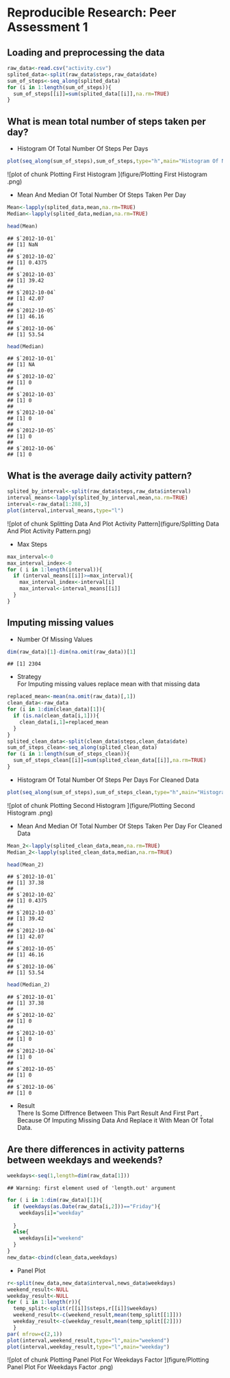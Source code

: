 # Reproducible Research: Peer Assessment 1


## Loading and preprocessing the data

```r
raw_data<-read.csv("activity.csv")
splited_data<-split(raw_data$steps,raw_data$date)
sum_of_steps<-seq_along(splited_data)
for (i in 1:length(sum_of_steps)){
  sum_of_steps[[i]]=sum(splited_data[[i]],na.rm=TRUE)
}
```


## What is mean total number of steps taken per day?
* Histogram Of Total Number Of Steps Per Days

```r
plot(seq_along(sum_of_steps),sum_of_steps,type="h",main="Histogram Of Number Of Steps Taken Per Day")
```

![plot of chunk Plotting First Histogram ](figure/Plotting First Histogram .png) 
* Mean And Median Of Total Number Of Steps Taken Per Day

```r
Mean<-lapply(splited_data,mean,na.rm=TRUE)
Median<-lapply(splited_data,median,na.rm=TRUE)
```

```r
head(Mean)
```

```
## $`2012-10-01`
## [1] NaN
## 
## $`2012-10-02`
## [1] 0.4375
## 
## $`2012-10-03`
## [1] 39.42
## 
## $`2012-10-04`
## [1] 42.07
## 
## $`2012-10-05`
## [1] 46.16
## 
## $`2012-10-06`
## [1] 53.54
```

```r
head(Median)
```

```
## $`2012-10-01`
## [1] NA
## 
## $`2012-10-02`
## [1] 0
## 
## $`2012-10-03`
## [1] 0
## 
## $`2012-10-04`
## [1] 0
## 
## $`2012-10-05`
## [1] 0
## 
## $`2012-10-06`
## [1] 0
```




## What is the average daily activity pattern?

```r
splited_by_interval<-split(raw_data$steps,raw_data$interval)
interval_means<-lapply(splited_by_interval,mean,na.rm=TRUE)
interval<-raw_data[1:288,3]
plot(interval,interval_means,type="l")
```

![plot of chunk Splitting Data And Plot Activity Pattern](figure/Splitting Data And Plot Activity Pattern.png) 
* Max Steps

```r
max_interval<-0
max_interval_index<-0
for ( i in 1:length(interval)){
  if (interval_means[[i]]>=max_interval){
    max_interval_index<-interval[i]
    max_interval<-interval_means[[i]]
  }
}
```


## Imputing missing values
* Number Of Missing Values

```r
dim(raw_data)[1]-dim(na.omit(raw_data))[1]
```

```
## [1] 2304
```
* Strategy     
For Imputing missing values replace mean with that missing data       

```r
replaced_mean<-mean(na.omit(raw_data)[,1])
clean_data<-raw_data
for (i in 1:dim(clean_data)[1]){
  if (is.na(clean_data[i,1])){
    clean_data[i,1]=replaced_mean
  }
}
splited_clean_data<-split(clean_data$steps,clean_data$date)
sum_of_steps_clean<-seq_along(splited_clean_data)
for (i in 1:length(sum_of_steps_clean)){
  sum_of_steps_clean[[i]]=sum(splited_clean_data[[i]],na.rm=TRUE)
}
```
* Histogram Of Total Number Of Steps Per Days For Cleaned Data

```r
plot(seq_along(sum_of_steps),sum_of_steps_clean,type="h",main="Histogram Of Total Number Of Steps Per Days For Cleaned Data")
```

![plot of chunk Plotting Second Histogram ](figure/Plotting Second Histogram .png) 
* Mean And Median Of Total Number Of Steps Taken Per Day For Cleaned Data

```r
Mean_2<-lapply(splited_clean_data,mean,na.rm=TRUE)
Median_2<-lapply(splited_clean_data,median,na.rm=TRUE)
```

```r
head(Mean_2)
```

```
## $`2012-10-01`
## [1] 37.38
## 
## $`2012-10-02`
## [1] 0.4375
## 
## $`2012-10-03`
## [1] 39.42
## 
## $`2012-10-04`
## [1] 42.07
## 
## $`2012-10-05`
## [1] 46.16
## 
## $`2012-10-06`
## [1] 53.54
```

```r
head(Median_2)
```

```
## $`2012-10-01`
## [1] 37.38
## 
## $`2012-10-02`
## [1] 0
## 
## $`2012-10-03`
## [1] 0
## 
## $`2012-10-04`
## [1] 0
## 
## $`2012-10-05`
## [1] 0
## 
## $`2012-10-06`
## [1] 0
```
* Result       
There Is Some Diffrence Between This Part Result And First Part , Because Of Imputing Missing Data And Replace it With Mean Of Total Data.     

## Are there differences in activity patterns between weekdays and weekends?

```r
weekdays<-seq(1,length=dim(raw_data[1]))
```

```
## Warning: first element used of 'length.out' argument
```

```r
for ( i in 1:dim(raw_data)[1]){
  if (weekdays(as.Date(raw_data[i,2]))=="Friday"){
    weekdays[i]="weekday"
    
  }
  else{
    weekdays[i]="weekend"
  }
}
new_data<-cbind(clean_data,weekdays)
```
* Panel Plot

```r
r<-split(new_data,new_data$interval,news_data$weekdays)
weekend_result<-NULL
weekday_result<-NULL
for ( i in 1:length(r)){
  temp_split<-split(r[[i]]$steps,r[[i]]$weekdays)
  weekend_result<-c(weekend_result,mean(temp_split[[1]]))
  weekday_result<-c(weekday_result,mean(temp_split[[2]]))
  }
par( mfrow=c(2,1))
plot(interval,weekend_result,type="l",main="weekend")
plot(interval,weekday_result,type="l",main="weekday")
```

![plot of chunk Plotting Panel Plot For Weekdays Factor ](figure/Plotting Panel Plot For Weekdays Factor .png) 

